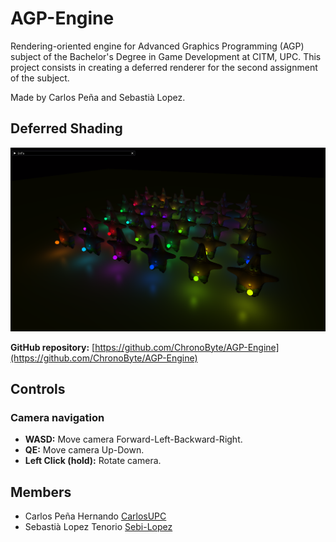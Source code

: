 # AGP-Engine

Rendering-oriented engine for Advanced Graphics Programming (AGP) subject of the Bachelor's Degree in Game Development at CITM, UPC.
This project consists in creating a deferred renderer for the second assignment of the subject.

Made by Carlos Peña and Sebastià Lopez.

## Deferred Shading
<p align="center">
<img src="https://github.com/ChronoByte/AGP-Engine/blob/main/Doc/image.PNG" >
</p>

**GitHub repository:** [https://github.com/ChronoByte/AGP-Engine](https://github.com/ChronoByte/AGP-Engine)

## Controls

### Camera navigation

   * **WASD:** Move camera Forward-Left-Backward-Right.
   * **QE:** Move camera Up-Down.
   * **Left Click (hold):** Rotate camera.
  
## Members

* Carlos Peña Hernando [CarlosUPC](https://github.com/CarlosUPC)
* Sebastià Lopez Tenorio [Sebi-Lopez](https://github.com/Sebi-Lopez)
